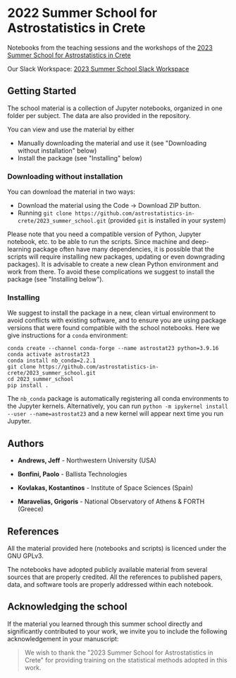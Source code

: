 # 2022 Summer School for Astrostatistics in Crete

Notebooks from the teaching sessions and the workshops of the
[2023 Summer School for Astrostatistics in Crete](
https://astro.physics.uoc.gr/Conferences/Astrostatistics_School_Crete_2023)

Our Slack Workspace: [2023 Summer School Slack Workspace](https://astrostatisti-vpx2288.slack.com)

## Getting Started

The school material is a collection of Jupyter notebooks, organized in one
folder per subject. The data are also provided in the repository.

You can view and use the material by either
* Manually downloading the material and use it (see "Downloading without installation" below)
* Install the package (see "Installing" below)

### Downloading without installation

You can download the material in two ways:
* Download the material using the Code -> Download ZIP button.
* Running `git clone https://github.com/astrostatistics-in-crete/2023_summer_school.git` (provided `git` is installed in your system)

Please note that you need a compatible version of Python, Jupyter notebook, etc. to be able to run the scripts.
Since machine and deep-learning package often have many dependencies, it is possible that the scripts will require
installing new packages, updating or even downgrading packages). It is advisable to create a new clean Python environment
and work from there. To avoid these complications we suggest to install the package (see "Installing below").

### Installing

We suggest to install the package in a new, clean virtual environment to avoid conflicts with existing software, and
to ensure you are using package versions that were found compatible with the school notebooks. Here we give instructions
for a `conda` environment:

```
conda create --channel conda-forge --name astrostat23 python=3.9.16
conda activate astrostat23
conda install nb_conda=2.2.1
git clone https://github.com/astrostatistics-in-crete/2023_summer_school.git
cd 2023_summer_school
pip install .
```

The `nb_conda` package is automatically registering all conda environments to
the Jupyter kernels. Alternatively, you can run `python -m ipykernel install --user --name=astrostat23` and a new
kernel will appear next time you run Jupyter.

## Authors

* **Andrews, Jeff** - Northwestern University (USA)

* **Bonfini, Paolo** - Ballista Technologies

* **Kovlakas, Kostantinos** - Institute of Space Sciences (Spain)

* **Maravelias, Grigoris** - National Observatory of Athens & FORTH (Greece)

## References

All the material provided here (notebooks and scripts) is licenced
under the GNU GPLv3.

The notebooks have adopted publicly available material from several sources
that are properly credited. All the references to published papers, data, and
software tools are properly addressed within each notebook.

## Acknowledging the school

If the material you learned through this summer school directly and
significantly contributed to your work, we invite you to include the
following acknowledgement in your manuscript:

> We wish to thank the "2023 Summer School for Astrostatistics in Crete" for providing training on the statistical methods adopted in this work.
